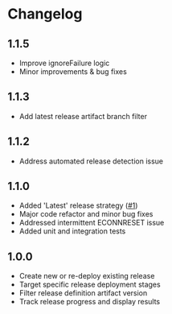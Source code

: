 # Changelog

## 1.1.5

- Improve ignoreFailure logic
- Minor improvements & bug fixes

## 1.1.3

- Add latest release artifact branch filter

## 1.1.2

- Address automated release detection issue

## 1.1.0

- Added 'Latest' release strategy ([#1](https://github.com/dmitryserbin/orchestrator/issues/1))
- Major code refactor and minor bug fixes
- Addressed intermittent ECONNRESET issue 
- Added unit and integration tests

## 1.0.0

- Create new or re-deploy existing release
- Target specific release deployment stages
- Filter release definition artifact version
- Track release progress and display results